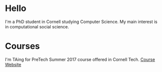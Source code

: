 # Hello

I'm a PhD student in Cornell studying Computer Science. My main interest is in computational social science.

# Courses

I'm TAing for PreTech Summer 2017 course offered in Cornell Tech. [Course Website](http://vegetable68.github.io/PreTech)

